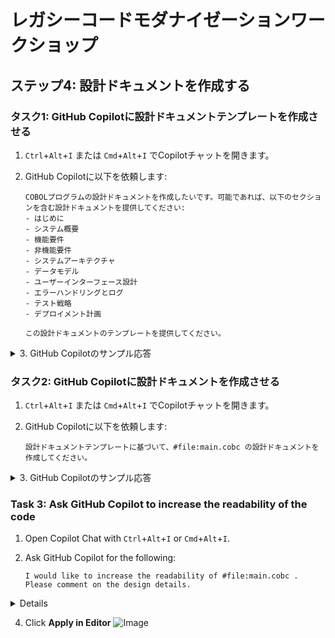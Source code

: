 # レガシーコードモダナイゼーションワークショップ

## ステップ4: 設計ドキュメントを作成する

### タスク1: GitHub Copilotに設計ドキュメントテンプレートを作成させる

1. `Ctrl`+`Alt`+`I` または `Cmd`+`Alt`+`I` でCopilotチャットを開きます。

2. GitHub Copilotに以下を依頼します:

   ```plaintext
   COBOLプログラムの設計ドキュメントを作成したいです。可能であれば、以下のセクションを含む設計ドキュメントを提供してください:
   - はじめに
   - システム概要
   - 機能要件
   - 非機能要件
   - システムアーキテクチャ
   - データモデル
   - ユーザーインターフェース設計
   - エラーハンドリングとログ
   - テスト戦略
   - デプロイメント計画

   この設計ドキュメントのテンプレートを提供してください。
   ```

<details>
<summary>3. GitHub Copilotのサンプル応答</summary>

### COBOLプログラムの設計ドキュメントテンプレート

#### 1. はじめに
   - **目的**: ドキュメントの目的と対象システムを説明します。
   - **範囲**: システムの範囲とドキュメントに含まれる内容を定義します。
   - **対象読者**: ドキュメントの対象読者を特定します。

#### 2. システム概要
   - **システム説明**: システムの高レベルな説明と主な機能を提供します。
   - **目的**: システムの主な目的と目標を概説します。

#### 3. 機能要件
   - **従業員データの初期化**: 従業員データの初期化プロセスを説明します。
   - **従業員のソート**: 従業員をIDでソートする方法を説明します。
   - **純給与の計算**: ボーナス、控除、税控除を含む純給与の計算方法を詳細に説明します。
   - **部門ごとの合計計算**: 各部門の給与合計を計算する方法を説明します。
   - **情報の表示**: 従業員の給与情報と部門ごとの給与合計を表示する方法を説明します。

#### 4. 非機能要件
   - **パフォーマンス**: 応答時間やスループットなどのパフォーマンス要件を定義します。
   - **スケーラビリティ**: システムが増加する負荷に対応できる方法を説明します。
   - **保守性**: コードの可読性やドキュメント化などの保守性要件を概説します。
   - **信頼性**: 稼働時間やエラー率などの信頼性要件を定義します。

#### 5. システムアーキテクチャ
   - **高レベルアーキテクチャ**: システムアーキテクチャの高レベルな図と説明を提供します。
   - **コンポーネント**: システムの主なコンポーネントとその相互作用を説明します。

#### 6. データモデル
   - **データ構造**: 従業員および部門テーブルを含むシステムで使用されるデータ構造を定義します。
   - **データフロー**: 初期化から表示までのデータの流れを説明します。

#### 7. ユーザーインターフェース設計
   - **コンソール出力**: 従業員の給与情報と部門ごとの給与合計を表示するコンソール出力を説明します。
   - **ユーザーインタラクション**: ユーザーがシステムとどのように対話するかを説明します。

#### 8. エラーハンドリングとログ
   - **エラーハンドリング**: 入力検証や例外処理を含むシステムのエラーハンドリング方法を説明します。
   - **ログ**: システムイベントやエラーをキャプチャするためのログ戦略を概説します。

#### 9. テスト戦略
   - **単体テスト**: 個々のコンポーネントの単体テストのアプローチを説明します。
   - **統合テスト**: コンポーネントが連携して動作することを確認するための統合テストの方法を説明します。
   - **ユーザー受け入れテスト**: エンドユーザーとともにシステムを検証するためのユーザー受け入れテストのプロセスを概説します。

#### 10. デプロイメント計画
   - **デプロイメント手順**: システムをデプロイするためのステップバイステップの計画を提供します。
   - **環境設定**: デプロイメントに必要なハードウェアおよびソフトウェア要件を含む環境設定を説明します。
   - **ロールバック計画**: デプロイメントの問題が発生した場合のロールバック計画を概説します。

このテンプレートは、COBOLプログラムの設計を文書化するための包括的な構造を提供し、すべての重要な側面がカバーされ、明確に定義されることを保証します。
</details>

### タスク2: GitHub Copilotに設計ドキュメントを作成させる

1. `Ctrl`+`Alt`+`I` または `Cmd`+`Alt`+`I` でCopilotチャットを開きます。

2. GitHub Copilotに以下を依頼します:

   ```plaintext
   設計ドキュメントテンプレートに基づいて、#file:main.cobc の設計ドキュメントを作成してください。
   ```

<details>
<summary>3. GitHub Copilotのサンプル応答</summary>

### `main.cobc`の設計ドキュメント

#### 1. はじめに
   - **目的**: このドキュメントは、COBOL給与システムの詳細な設計を提供し、その機能、アーキテクチャ、およびデプロイメント計画を概説します。
   - **範囲**: このドキュメントは、従業員データの初期化、ソート、計算、および表示をカバーします。
   - **対象読者**: このドキュメントは、給与システムの開発および保守に関与する開発者、テスター、およびシステム管理者を対象としています。

#### 2. システム概要
   - **システム説明**: 給与システムは、従業員データを初期化し、従業員をソートし、純給与を計算し、部門ごとの合計を計算し、結果を表示します。
   - **目的**: 主な目的は、給与処理を自動化し、正確な給与計算を確保し、明確な給与情報を提供することです。

#### 3. 機能要件
   - **従業員データの初期化**: ハードコードされた値で従業員データを初期化します。
   - **従業員のソート**: バブルソートアルゴリズムを使用して従業員をIDでソートします。
   - **純給与の計算**: ボーナス、控除、および税控除を計算して純給与を計算します。
   - **部門ごとの合計計算**: 純給与を集計して各部門の給与合計を計算します。
   - **情報の表示**: コンソールに従業員の給与情報と部門ごとの給与合計を表示します。

#### 4. 非機能要件
   - **パフォーマンス**: システムは最大1000人の従業員の給与を5秒以内に処理する必要があります。
   - **スケーラビリティ**: システムは、追加の従業員および部門に対応できるようにスケーラブルである必要があります。
   - **保守性**: コードはよく文書化され、可読性と保守性のためにコーディング標準に従う必要があります。
   - **信頼性**: システムは99.9％の稼働時間を持ち、エラーを適切に処理する必要があります。

#### 5. システムアーキテクチャ
   - **高レベルアーキテクチャ**: システムは、初期化、ソート、計算、および表示のサブルーチンを呼び出すメインプログラムで構成されています。
   - **コンポーネント**: 主なコンポーネントは、従業員テーブル、ソートされた従業員テーブル、部門ごとの合計、および各機能のサブルーチンです。

#### 6. データモデル

##### データ構造
- **EMPLOYEE-TABLE**
  - EMPLOYEE-ID: PIC X(5)
  - EMPLOYEE-NAME: PIC X(20)
  - DEPARTMENT: PIC X(10)
  - GROSS-SALARY: PIC 9(7)V99
  - BONUS: PIC 9(5)V99
  - DEDUCTIONS: PIC 9(5)V99
  - NET-SALARY: PIC 9(7)V99
  - TAX-DEDUCTION: PIC 9(5)V99

- **SORTED-EMPLOYEE-TABLE**
  - SORT-EMPLOYEE-ID: PIC X(5)
  - SORT-EMPLOYEE-NAME: PIC X(20)
  - SORT-DEPARTMENT: PIC X(10)
  - SORT-GROSS-SALARY: PIC 9(7)V99
  - SORT-BONUS: PIC 9(5)V99
  - SORT-DEDUCTIONS: PIC 9(5)V99
  - SORT-NET-SALARY: PIC 9(7)V99
  - SORT-TAX-DEDUCTION: PIC 9(5)V99

- **DEPARTMENT-TOTALS**
  - DEPT-NAME: PIC X(10)
  - TOTAL-SALARY: PIC 9(7)V99

- **インデックスとレート**
  - EMPLOYEE-INDEX: PIC 9(3)
  - INNER-INDEX: PIC 9(3)
  - TAX-RATE: PIC 9V99 VALUE 0.20
  - BONUS-RATE: PIC 9V99 VALUE 0.10
  - DEDUCTION-RATE: PIC 9V99 VALUE 0.05
  - DEPARTMENT-INDEX: PIC 9(3)

- **一時変数**
  - TEMP-ID: PIC X(5)
  - TEMP-NAME: PIC X(20)
  - TEMP-DEPARTMENT: PIC X(10)
  - TEMP-SALARY: PIC 9(7)V99

- **リンクセクション変数**
  - LNK-GROSS-SALARY: PIC 9(7)V99
  - LNK-BONUS: PIC 9(5)V99

##### データフロー
- **初期化**: 従業員データはハードコードされた値で初期化されます。
- **ソート**: 従業員データはIDでソートされ、ソートされた従業員テーブルに格納されます。
- **純給与の計算**: 純給与は、基本給与、ボーナス、控除、および税控除を使用して計算されます。
- **部門ごとの合計計算**: 各部門の給与合計は、純給与を集計して計算されます。
- **表示**: コンソールに従業員の給与情報と部門ごとの給与合計が表示されます。

#### 7. ユーザーインターフェース設計
   - **コンソール出力**: システムは、コンソールに従業員の給与情報と部門ごとの給与合計を表示します。
   - **ユーザーインタラクション**: ユーザーはプログラムを実行し、コンソール出力を表示することでシステムと対話します。

#### 8. エラーハンドリングとログ
   - **エラーハンドリング**: システムは入力データを検証し、処理中のエラーを処理します。
   - **ログ**: システムは、トラブルシューティングのために主要なイベントとエラーをログファイルに記録します。

#### 9. テスト戦略
   - **単体テスト**: 各サブルーチンは、正しい機能を確保するために個別にテストされます。
   - **統合テスト**: システム全体がテストされ、すべてのコンポーネントが連携して動作することを確認します。
   - **ユーザー受け入れテスト**: エンドユーザーがシステムを検証し、要件を満たしていることを確認します。

#### 10. デプロイメント計画
   - **デプロイメント手順**:
     1. COBOLプログラムをコンパイルします。
     2. 実行可能ファイルをターゲット環境にデプロイします。
     3. システムが正しく機能していることを確認するために初期テストを実行します。
   - **環境設定**: ターゲット環境には、COBOLコンパイラとランタイムがインストールされている必要があります。
   - **ロールバック計画**: デプロイメントの問題が発生した場合、システムの以前のバージョンに戻します。

---

この設計ドキュメントは、COBOLプログラムの設計を文書化するための包括的な構造を提供し、すべての重要な側面がカバーされ、明確に定義されることを保証します。

</details>

### Task 3: Ask GitHub Copilot to increase the readability of the code

1. Open Copilot Chat with `Ctrl`+`Alt`+`I` or `Cmd`+`Alt`+`I`.

2. Ask GitHub Copilot for the following:

   ```plaintext
   I would like to increase the readability of #file:main.cobc . Please comment on the design details.
   ```

<details>
Sure, let's add comments to the COBOL code to increase its readability and explain the design details.

### COBOL Code with Comments

```cobol
IDENTIFICATION DIVISION.
       PROGRAM-ID. PayrollSystem.

       DATA DIVISION.
       WORKING-STORAGE SECTION.

       * Define the maximum number of employees
       01  MAX-EMPLOYEES           PIC 9(3) VALUE 5.

       * Define the employee table with details for each employee
       01  EMPLOYEE-TABLE.
           05  EMPLOYEE-ENTRY OCCURS 5 TIMES.
               10  EMPLOYEE-ID        PIC X(5).
               10  EMPLOYEE-NAME      PIC X(20).
               10  DEPARTMENT         PIC X(10).
               10  GROSS-SALARY       PIC 9(7)V99.
               10  BONUS              PIC 9(5)V99.
               10  DEDUCTIONS         PIC 9(5)V99.
               10  NET-SALARY         PIC 9(7)V99.
               10  TAX-DEDUCTION      PIC 9(5)V99.

       * Define the sorted employee table for storing sorted employee details
       01  SORTED-EMPLOYEE-TABLE.
           05  SORTED-EMPLOYEE-ENTRY OCCURS 5 TIMES.
               10  SORT-EMPLOYEE-ID   PIC X(5).
               10  SORT-EMPLOYEE-NAME PIC X(20).
               10  SORT-DEPARTMENT    PIC X(10).
               10  SORT-GROSS-SALARY  PIC 9(7)V99.
               10  SORT-BONUS         PIC 9(5)V99.
               10  SORT-DEDUCTIONS    PIC 9(5)V99.
               10  SORT-NET-SALARY    PIC 9(7)V99.
               10  SORT-TAX-DEDUCTION PIC 9(5)V99.

       * Define the department totals table for storing total salaries by department
       01  DEPARTMENT-TOTALS.
           05  DEPARTMENT-TOTAL OCCURS 5 TIMES.
               10  DEPT-NAME          PIC X(10).
               10  TOTAL-SALARY       PIC 9(7)V99.

       * Define indexes and rates used in calculations
       01  EMPLOYEE-INDEX           PIC 9(3).
       01  INNER-INDEX              PIC 9(3).
       01  TAX-RATE                 PIC 9V99 VALUE 0.20.
       01  BONUS-RATE               PIC 9V99 VALUE 0.10.
       01  DEDUCTION-RATE           PIC 9V99 VALUE 0.05.
       01  DEPARTMENT-INDEX         PIC 9(3).

       * Define temporary variables used during sorting
       01  TEMP-ID                  PIC X(5).
       01  TEMP-NAME                PIC X(20).
       01  TEMP-DEPARTMENT          PIC X(10).
       01  TEMP-SALARY              PIC 9(7)V99.

       * Define linkage section variables for calling external programs
       01  LNK-GROSS-SALARY         PIC 9(7)V99.
       01  LNK-BONUS                PIC 9(5)V99.

       PROCEDURE DIVISION.

       * Main procedure to control the flow of the program
       MAIN-PROCEDURE.
           PERFORM INITIALIZE-EMPLOYEES.
           PERFORM SORT-EMPLOYEES.
           PERFORM CALCULATE-NET-SALARIES.
           PERFORM CALCULATE-DEPARTMENT-TOTALS.
           PERFORM DISPLAY-EMPLOYEES.
           PERFORM DISPLAY-DEPARTMENT-TOTALS.
           STOP RUN.

       * Subroutine to initialize employee data
       INITIALIZE-EMPLOYEES.
           MOVE "E001" TO EMPLOYEE-ID(1).
           MOVE "Alice Johnson" TO EMPLOYEE-NAME(1).
           MOVE "HR" TO DEPARTMENT(1).
           MOVE 70000.00 TO GROSS-SALARY(1).

           MOVE "E002" TO EMPLOYEE-ID(2).
           MOVE "Bob Smith" TO EMPLOYEE-NAME(2).
           MOVE "IT" TO DEPARTMENT(2).
           MOVE 85000.00 TO GROSS-SALARY(2).

           MOVE "E003" TO EMPLOYEE-ID(3).
           MOVE "Charlie Brown" TO EMPLOYEE-NAME(3).
           MOVE "Finance" TO DEPARTMENT(3).
           MOVE 60000.00 TO GROSS-SALARY(3).

           MOVE "E004" TO EMPLOYEE-ID(4).
           MOVE "David Wilson" TO EMPLOYEE-NAME(4).
           MOVE "IT" TO DEPARTMENT(4).
           MOVE 95000.00 TO GROSS-SALARY(4).

           MOVE "E005" TO EMPLOYEE-ID(5).
           MOVE "Eve Davis" TO EMPLOYEE-NAME(5).
           MOVE "HR" TO DEPARTMENT(5).
           MOVE 75000.00 TO GROSS-SALARY(5).

       * Subroutine to sort employees by ID using bubble sort
       SORT-EMPLOYEES.
           PERFORM VARYING EMPLOYEE-INDEX FROM 1 BY 1 UNTIL EMPLOYEE-INDEX > MAX-EMPLOYEES
               MOVE EMPLOYEE-ID(EMPLOYEE-INDEX) TO SORT-EMPLOYEE-ID(EMPLOYEE-INDEX)
               MOVE EMPLOYEE-NAME(EMPLOYEE-INDEX) TO SORT-EMPLOYEE-NAME(EMPLOYEE-INDEX)
               MOVE DEPARTMENT(EMPLOYEE-INDEX) TO SORT-DEPARTMENT(EMPLOYEE-INDEX)
               MOVE GROSS-SALARY(EMPLOYEE-INDEX) TO SORT-GROSS-SALARY(EMPLOYEE-INDEX)
           END-PERFORM.

           PERFORM VARYING EMPLOYEE-INDEX FROM 1 BY 1 UNTIL EMPLOYEE-INDEX >= MAX-EMPLOYEES
               PERFORM VARYING INNER-INDEX FROM 1 BY 1 UNTIL INNER-INDEX > MAX-EMPLOYEES - EMPLOYEE-INDEX
                   IF SORT-EMPLOYEE-ID(INNER-INDEX) > SORT-EMPLOYEE-ID(INNER-INDEX + 1)
                       MOVE SORT-EMPLOYEE-ID(INNER-INDEX) TO TEMP-ID
                       MOVE SORT-EMPLOYEE-NAME(INNER-INDEX) TO TEMP-NAME
                       MOVE SORT-DEPARTMENT(INNER-INDEX) TO TEMP-DEPARTMENT
                       MOVE SORT-GROSS-SALARY(INNER-INDEX) TO TEMP-SALARY
                       MOVE SORT-EMPLOYEE-ID(INNER-INDEX + 1) TO SORT-EMPLOYEE-ID(INNER-INDEX)
                       MOVE SORT-EMPLOYEE-NAME(INNER-INDEX + 1) TO SORT-EMPLOYEE-NAME(INNER-INDEX)
                       MOVE SORT-DEPARTMENT(INNER-INDEX + 1) TO SORT-DEPARTMENT(INNER-INDEX)
                       MOVE SORT-GROSS-SALARY(INNER-INDEX + 1) TO SORT-GROSS-SALARY(INNER-INDEX)
                       MOVE TEMP-ID TO SORT-EMPLOYEE-ID(INNER-INDEX + 1)
                       MOVE TEMP-NAME TO SORT-EMPLOYEE-NAME(INNER-INDEX + 1)
                       MOVE TEMP-DEPARTMENT TO SORT-DEPARTMENT(INNER-INDEX + 1)
                       MOVE TEMP-SALARY TO SORT-GROSS-SALARY(INNER-INDEX + 1)
                   END-IF
               END-PERFORM
           END-PERFORM.

       * Subroutine to calculate net salaries for employees
       CALCULATE-NET-SALARIES.
           PERFORM VARYING EMPLOYEE-INDEX FROM 1 BY 1 UNTIL EMPLOYEE-INDEX > MAX-EMPLOYEES
               MOVE SORT-GROSS-SALARY(EMPLOYEE-INDEX) TO LNK-GROSS-SALARY
               CALL 'CalculateBonus' USING LNK-GROSS-SALARY LNK-BONUS
               MOVE LNK-BONUS TO SORT-BONUS(EMPLOYEE-INDEX)
               COMPUTE SORT-DEDUCTIONS(EMPLOYEE-INDEX) = SORT-GROSS-SALARY(EMPLOYEE-INDEX) * DEDUCTION-RATE
               COMPUTE SORT-TAX-DEDUCTION(EMPLOYEE-INDEX) = SORT-GROSS-SALARY(EMPLOYEE-INDEX) * TAX-RATE
               COMPUTE SORT-NET-SALARY(EMPLOYEE-INDEX) = SORT-GROSS-SALARY(EMPLOYEE-INDEX) + SORT-BONUS(EMPLOYEE-INDEX) - SORT-TAX-DEDUCTION(EMPLOYEE-INDEX) - SORT-DEDUCTIONS(EMPLOYEE-INDEX)
           END-PERFORM.

       * Subroutine to calculate total salaries for each department
       CALCULATE-DEPARTMENT-TOTALS.
           PERFORM VARYING DEPARTMENT-INDEX FROM 1 BY 1 UNTIL DEPARTMENT-INDEX > 5
               MOVE SPACES TO DEPT-NAME(DEPARTMENT-INDEX)
               MOVE 0 TO TOTAL-SALARY(DEPARTMENT-INDEX)
           END-PERFORM.

           PERFORM VARYING EMPLOYEE-INDEX FROM 1 BY 1 UNTIL EMPLOYEE-INDEX > MAX-EMPLOYEES
               PERFORM VARYING DEPARTMENT-INDEX FROM 1 BY 1 UNTIL DEPARTMENT-INDEX > 5
                   IF DEPT-NAME(DEPARTMENT-INDEX) = SPACES OR DEPT-NAME(DEPARTMENT-INDEX) = SORT-DEPARTMENT(EMPLOYEE-INDEX)
                       IF DEPT-NAME(DEPARTMENT-INDEX) = SPACES
                           MOVE SORT-DEPARTMENT(EMPLOYEE-INDEX) TO DEPT-NAME(DEPARTMENT-INDEX)
                       END-IF
                       ADD SORT-NET-SALARY(EMPLOYEE-INDEX) TO TOTAL-SALARY(DEPARTMENT-INDEX)
                       EXIT PERFORM
                   END-IF
               END-PERFORM
           END-PERFORM.

       * Subroutine to display employee payroll information
       DISPLAY-EMPLOYEES.
           DISPLAY "Employee Payroll Information".
           DISPLAY "-----------------------------".
           PERFORM VARYING EMPLOYEE-INDEX FROM 1 BY 1 UNTIL EMPLOYEE-INDEX > MAX-EMPLOYEES
               DISPLAY "Employee ID: " SORT-EMPLOYEE-ID(EMPLOYEE-INDEX)
               DISPLAY "Name: " SORT-EMPLOYEE-NAME(EMPLOYEE-INDEX)
               DISPLAY "Department: " SORT-DEPARTMENT(EMPLOYEE-INDEX)
               DISPLAY "Gross Salary: $" SORT-GROSS-SALARY(EMPLOYEE-INDEX)
               DISPLAY "Bonus: $" SORT-BONUS(EMPLOYEE-INDEX)
               DISPLAY "Deductions: $" SORT-DEDUCTIONS(EMPLOYEE-INDEX)
               DISPLAY "Tax Deduction: $" SORT-TAX-DEDUCTION(EMPLOYEE-INDEX)
               DISPLAY "Net Salary: $" SORT-NET-SALARY(EMPLOYEE-INDEX)
               DISPLAY "-----------------------------"
           END-PERFORM.

       * Subroutine to display department salary totals
       DISPLAY-DEPARTMENT-TOTALS.
           DISPLAY "Department Salary Totals".
           DISPLAY "-----------------------------".
           PERFORM VARYING DEPARTMENT-INDEX FROM 1 BY 1 UNTIL DEPARTMENT-INDEX > 5
               IF DEPT-NAME(DEPARTMENT-INDEX) NOT = SPACES
                   DISPLAY "Department: " DEPT-NAME(DEPARTMENT-INDEX)
                   DISPLAY "Total Salary: $" TOTAL-SALARY(DEPARTMENT-INDEX)
                   DISPLAY "-----------------------------"
               END-IF
           END-PERFORM.
```

### Summary of Comments
- **Data Division**: Comments explain the purpose of each data structure and variable.
- **Procedure Division**: Comments describe the purpose and functionality of each subroutine.
- **Main Procedure**: Comments outline the flow of the program, indicating the sequence of subroutine calls.

These comments should help increase the readability of the COBOL code and provide a clear understanding of the design details.

</details>

4. Click **Apply in Editor**
![Image](https://github.com/user-attachments/assets/6c1b88a8-92a4-4915-8357-91c2b9ee3631)
